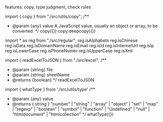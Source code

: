 features: copy, type judgment, check rules

import { copy } from "./src/utils/copy";
/**
 * @param {any} value A JavaScript value, usually an object or array, to be converted.
 */
copy({})
copy.deepcopy({})


import * as reg from "./src/regular";
reg.isAlphabets
reg.isChinese
reg.isData
reg.isDomainName
reg.isEmail
reg.isId
reg.isInternetUrl
reg.isIp
reg.isLowerCase
reg.isPhoneNumer
reg.isUpperCase
reg.isXml

import { readExcelToJSON } from "./src/excel";
/**
 * @param {string} file
 * @param {string} sheetName
 * @returns {boolean}
 */
readExcelToJSON


import { whatType } from './src/utils/type'
/**
 * @param {any} value
 * @returns { string } "number" | "string" | "array" | "object" | "set" | "map" | "regexp" | "boolean" | "symbol" | "function" | "Undefined" | "null" | "htmldocument" | "htmlcollection"
 */
whatType({}) 


